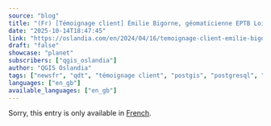 ```yaml
---
source: "blog"
title: "(Fr) [Témoignage client] Émilie Bigorne, géomaticienne EPTB Loire"
date: "2025-10-14T18:47:45"
link: "https://oslandia.com/en/2024/04/16/temoignage-client-emilie-bigorne-geomaticienne-eptb-loire/"
draft: "false"
showcase: "planet"
subscribers: ["qgis_oslandia"]
author: "QGIS Oslandia"
tags: ["newsfr", "qdt", "témoignage client", "postgis", "postgresql", "qgis"]
languages: ["en_gb"]
available_languages: ["en_gb"]
---
```


<p class="qtranxs-available-languages-message qtranxs-available-languages-message-en">Sorry, this entry is only available in <a class="qtranxs-available-language-link qtranxs-available-language-link-fr" href="https://oslandia.com/fr/tag/qgis-en/feed/atom/" title="Fr">French</a>.</p>
